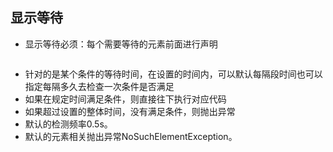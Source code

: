 ## 显示等待
- 显示等待必须：每个需要等待的元素前面进行声明
```

```
- 针对的是某个条件的等待时间，在设置的时间内，可以默认每隔段时间也可以指定每隔多久去检查一次条件是否满足
- 如果在规定时间满足条件，则直接往下执行对应代码
- 如果超过设置的整体时间，没有满足条件，则抛出异常
- 默认的检测频率0.5s。
- 默认的元素相关抛出异常NoSuchElementException。


